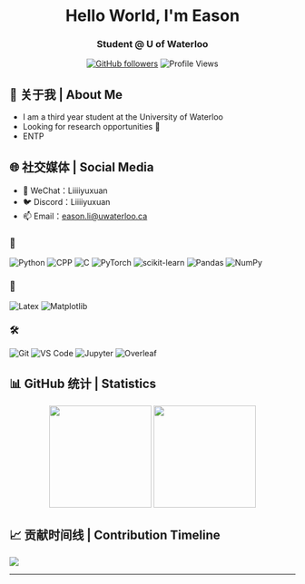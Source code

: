 <div align="center">

# Hello World, I'm Eason
### Student @ U of Waterloo 
</p>

[![GitHub followers](https://img.shields.io/github/followers/Liiiiyuxuan?style=social)](https://github.com/Liiiiyuxuan) 
![Profile Views](https://komarev.com/ghpvc/?username=Liiiiyuxuan&color=blueviolet) 

</div>

## 🎯 关于我 | About Me 

- I am a third year student at the University of Waterloo
- Looking for research opportunities 🙏
- ENTP

## 🌐 社交媒体 | Social Media

- 📱 WeChat：Liiiiyuxuan
- 🐦 Discord：Liiiiyuxuan
- 📫 Email：eason.li@uwaterloo.ca

### 🤖 
![Python](https://img.shields.io/badge/Python-3776AB?style=for-the-badge&logo=python&logoColor=white)
![CPP](https://img.shields.io/badge/C++-00599C?style=for-the-badge&logo=c%2B%2B&logoColor=white)
![C](https://img.shields.io/badge/C-00599C?style=for-the-badge&logo=c&logoColor=white)
![PyTorch](https://img.shields.io/badge/PyTorch-EE4C2C?style=for-the-badge&logo=pytorch&logoColor=white)
![scikit-learn](https://img.shields.io/badge/scikit--learn-F7931E?style=for-the-badge&logo=scikit-learn&logoColor=white)
![Pandas](https://img.shields.io/badge/Pandas-150458?style=for-the-badge&logo=pandas&logoColor=white)
![NumPy](https://img.shields.io/badge/NumPy-013243?style=for-the-badge&logo=numpy&logoColor=white)

### 🎨 
![Latex](https://img.shields.io/badge/Latex-20232A?style=for-the-badge&logo=tex&logoColor=green)
![Matplotlib](https://img.shields.io/badge/matplotlib-11557C?style=for-the-badge&logo=matplotlib&logoColor=white)

### 🛠️ 
![Git](https://img.shields.io/badge/Git-F05032?style=for-the-badge&logo=git&logoColor=white)
![VS Code](https://img.shields.io/badge/VS_Code-007ACC?style=for-the-badge&logo=visual-studio-code&logoColor=white)
![Jupyter](https://img.shields.io/badge/Jupyter-F37626?style=for-the-badge&logo=jupyter&logoColor=white)
![Overleaf](https://img.shields.io/badge/Overleaf-47A141?style=for-the-badge&logo=Overleaf&logoColor=white)

## 📊 GitHub 统计 | Statistics

<div align="center">
  <img height="180em" src="https://github-readme-stats.vercel.app/api?username=Liiiiyuxuan&show_icons=true&theme=radical&include_all_commits=true&count_private=true"/>
  <img height="180em" src="https://github-readme-stats.vercel.app/api/top-langs/?username=Liiiiyuxuan&layout=compact&langs_count=8&theme=radical"/>
</div>

## 📈 贡献时间线 | Contribution Timeline
![](https://github-readme-activity-graph.vercel.app/graph?username=Liiiiyuxuan&theme=dracula)

---
